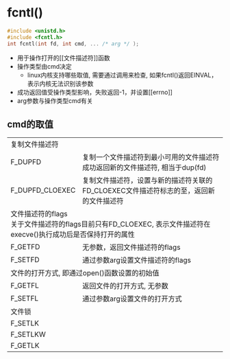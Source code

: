 # fcntl()

```c++
#include <unistd.h>
#include <fcntl.h>
int fcntl(int fd, int cmd, ... /* arg */ );
```

- 用于操作打开的[[文件描述符]]函数
- 操作类型由cmd决定
  - linux内核支持哪些取值, 需要通过调用来检查, 如果fcntl()返回EINVAL，表示内核无法识别该参数
- 成功返回值受操作类型影响，失败返回-1，并设置[[errno]]
- arg参数与操作类型cmd有关

## cmd的取值

<table>
    <tr>
        <td colspan="2">复制文件描述符</td>
    </tr>
    <tr>
        <td>F_DUPFD</td>
        <td>复制一个文件描述符到最小可用的文件描述符<br>成功返回新的文件描述符, 相当于dup(fd) </td>
    </tr>
    <tr>
        <td>F_DUPFD_CLOEXEC</td>
        <td>复制文件描述符，设置与新的描述符关联的FD_CLOEXEC文件描述符标志的至，返回新的文件描述符</td>
    </tr>
    <tr>
        <td colspan="2">文件描述符的flags<br>关于文件描述符的flags目前只有FD_CLOEXEC, 表示文件描述符在execve()执行成功后是否保持打开的属性</td>
    </tr>
    <tr>
        <td>F_GETFD</td>
        <td>无参数，返回文件描述符的flags</td>
    </tr>
    <tr>
        <td>F_SETFD</td>
        <td>通过参数arg设置文件描述符的flags</td>
    </tr>
    <tr>
        <td colspan="2">文件的打开方式, 即通过open()函数设置的初始值</td>
    </tr>
    <tr>
        <td>F_GETFL</td>
        <td>返回文件的打开方式, 无参数</td>
    </tr>
    <tr>
        <td>F_SETFL</td>
        <td>通过参数arg设置文件的打开方式</td>
    </tr>
    <tr>
        <td colspan="2">文件锁</td>
    </tr>
    <tr>
        <td>F_SETLK</td>
        <td></td>
    </tr>
    <tr>
        <td>F_SETLKW</td>
        <td></td>
    </tr>
    <tr>
        <td>F_GETLK</td>
        <td></td>
    </tr>
</table>

